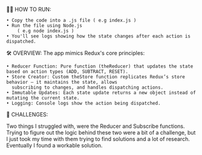 🏃‍♂️ HOW TO RUN:

    • Copy the code into a .js file ( e.g index.js ) 
    • Run the file using Node.js 
        ( e.g node index.js )
    • You'll see logs showing how the state changes after each action is dispatched.


🛠 OVERVIEW: 
The app mimics Redux's core principles:

    • Reducer Function: Pure function (theReducer) that updates the state based on action types (ADD, SUBTRACT, RESET).
    • Store Creator: Custom theStore function replicates Redux’s store behavior — it maintains the state, allows        
      subscribing to changes, and handles dispatching actions.
    • Immutable Updates: Each state update returns a new object instead of mutating the current state.
    • Logging: Console logs show the action being dispatched.
    
🧠 CHALLENGES:

Two things I struggled with, were the Reducer and Subscribe functions. Trying to figure out the logic behind these two were a bit of a challenge, but I just took my time with them trying to find solutions and a lot of research. Eventually I found a workable solution.